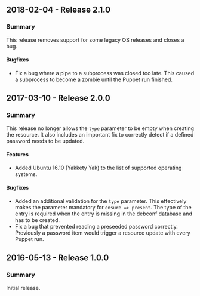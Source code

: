 ## 2018-02-04 - Release 2.1.0

### Summary

This release removes support for some legacy OS releases and closes a bug.

#### Bugfixes

- Fix a bug where a pipe to a subprocess was closed too late. This caused a subprocess to become a zombie until the Puppet run finished.

## 2017-03-10 - Release 2.0.0

### Summary

This release no longer allows the `type` parameter to be empty when creating the resource. It also includes an important fix to correctly detect if a defined password needs to be updated.

#### Features

- Added Ubuntu 16.10 (Yakkety Yak) to the list of supported operating systems.

#### Bugfixes

- Added an additional validation for the `type` parameter. This effectively makes the parameter mandatory for `ensure => present`. The type of the entry is required when the entry is missing in the debconf database and has to be created.
- Fix a bug that prevented reading a preseeded password correctly. Previously a password item would trigger a resource update with every Puppet run.

## 2016-05-13 - Release 1.0.0

### Summary

Initial release.
